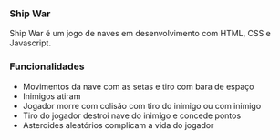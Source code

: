 ### Ship War

Ship War é um jogo de naves em desenvolvimento com HTML, CSS e Javascript.  

### Funcionalidades

- Movimentos da nave com as setas e tiro com bara de espaço
- Inimigos atiram
- Jogador morre com colisão com tiro do inimigo ou com inimigo
- Tiro do jogador destroi nave do inimigo e concede pontos  
- Asteroides aleatórios complicam a vida do jogador  


